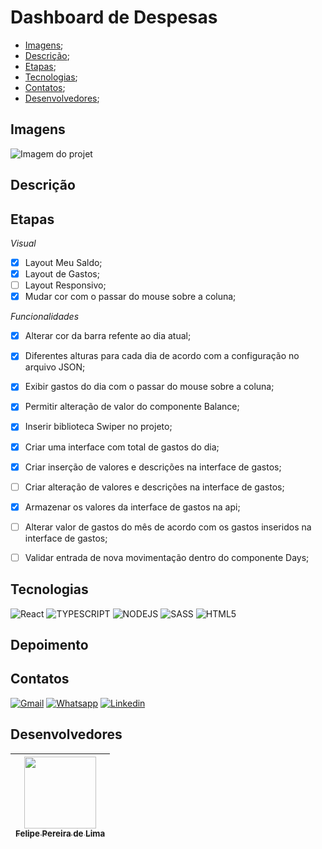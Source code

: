 # Dashboard de Despesas

- [Imagens](#imagens);
- [Descrição](#descrição);
- [Etapas](#etapas);
- [Tecnologias](#tecnologias);
- [Contatos](#contatos);
- [Desenvolvedores](#desenvolvedores);

## Imagens

![Imagem do projet](https://github.com/LipePLima/despesas/assets/102830741/327657f3-8dfc-46d8-8b76-856ed91ae84f)

## Descrição 



## Etapas

*Visual*

  - [x] Layout Meu Saldo;
  - [x] Layout de Gastos;
  - [ ] Layout Responsivo;
  - [x] Mudar cor com o passar do mouse sobre a coluna; 

*Funcionalidades*

  - [x] Alterar cor da barra refente ao dia atual;
  - [x] Diferentes alturas para cada dia de acordo com a configuração no arquivo JSON;
  - [x] Exibir gastos do dia com o passar do mouse sobre a coluna;
  - [x] Permitir alteração de valor do componente Balance;
  - [x] Inserir biblioteca Swiper no projeto;
  - [x] Criar uma interface com total de gastos do dia;
  - [x] Criar inserção de valores e descrições na interface de gastos;
  - [ ] Criar alteração de valores e descrições na interface de gastos;
  - [x] Armazenar os valores da interface de gastos na api;
  - [ ] Alterar valor de gastos do mês de acordo com os gastos inseridos na interface de gastos;
  - [ ] Validar entrada de nova movimentação dentro do componente Days;


## Tecnologias

![React](https://img.shields.io/badge/React-20232A?style=for-the-badge&logo=react&logoColor=61DAFB) 
![TYPESCRIPT](https://img.shields.io/badge/TypeScript-007ACC?style=for-the-badge&logo=typescript&logoColor=white)
![NODEJS](https://img.shields.io/badge/Node.js-43853D?style=for-the-badge&logo=node.js&logoColor=white)
![SASS](https://img.shields.io/badge/Sass-CC6699?style=for-the-badge&logo=sass&logoColor=white)
![HTML5](https://img.shields.io/badge/html5-%23E34F26.svg?style=for-the-badge&logo=html5&logoColor=white)


## Depoimento 



## Contatos

<a href="mailto:felipe.lima0160@gmail.com">![Gmail](https://img.shields.io/badge/Gmail-D14836?style=for-the-badge&logo=gmail&logoColor=white)</a>  <a href="https://wa.me/5521979926096">![Whatsapp](https://img.shields.io/badge/WhatsApp-25D366?style=for-the-badge&logo=whatsapp&logoColor=white)</a>  <a href="https://www.linkedin.com/in/felipepliima/">![Linkedin](https://img.shields.io/badge/LinkedIn-0077B5?style=for-the-badge&logo=linkedin&logoColor=white)</a> 

## Desenvolvedores

| [<img src="https://avatars.githubusercontent.com/u/102830741?s=400&u=eb0ed821d5deeaaac9a910f737ce38ddfda2f3a9&v=4" width=115><br><sub>Felipe Pereira de Lima</sub>](https://github.com/LipePLima) 
| :---: |
